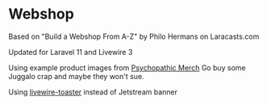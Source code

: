 # Webshop

Based on "Build a Webshop From A-Z" by Philo Hermans on Laracasts.com

Updated for Laravel 11 and Livewire 3

Using example product images from [Psychopathic Merch](https://psychopathicmerch.com)
Go buy some Juggalo crap and maybe they won't sue.

Using [livewire-toaster](https://github.com/masmerise/livewire-toaster) instead of Jetstream banner 
